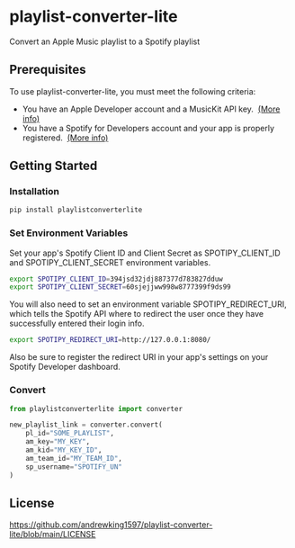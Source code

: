 # playlist-converter-lite
Convert an Apple Music playlist to a Spotify playlist

## Prerequisites
To use playlist-converter-lite, you must meet the following criteria:
- You have an Apple Developer account and a MusicKit API key.  [(More info)](https://developer.apple.com/documentation/applemusicapi/getting_keys_and_creating_tokens)
- You have a Spotify for Developers account and your app is properly registered.  [(More info)](https://developer.spotify.com/documentation/web-api/quick-start/)

## Getting Started
### Installation
```zsh
pip install playlistconverterlite
```

### Set Environment Variables
Set your app's Spotify Client ID and Client Secret as SPOTIPY_CLIENT_ID and SPOTIPY_CLIENT_SECRET environment variables.

```zsh
export SPOTIPY_CLIENT_ID=394jsd32jdj887377d783827dduw
export SPOTIPY_CLIENT_SECRET=60sjejjww998w8777399f9ds99
```

You will also need to set an environment variable SPOTIPY_REDIRECT_URI, which tells the Spotify API where to redirect the user once they have successfully entered their login info.

```zsh
export SPOTIPY_REDIRECT_URI=http://127.0.0.1:8080/
```

Also be sure to register the redirect URI in your app's settings on your Spotify Developer dashboard.

### Convert
```python
from playlistconverterlite import converter

new_playlist_link = converter.convert(
    pl_id="SOME_PLAYLIST",
    am_key="MY_KEY",
    am_kid="MY_KEY_ID",
    am_team_id="MY_TEAM_ID",
    sp_username="SPOTIFY_UN"
)
```

## License
https://github.com/andrewking1597/playlist-converter-lite/blob/main/LICENSE
